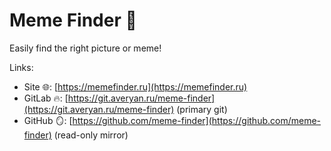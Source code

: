 # Meme Finder 🔎

Easily find the right picture or meme!

Links:
  - Site 🌐: [https://memefinder.ru](https://memefinder.ru)
  - GitLab 🔥: [https://git.averyan.ru/meme-finder](https://git.averyan.ru/meme-finder) (primary git)
  - GitHub 🪞: [https://github.com/meme-finder](https://github.com/meme-finder) (read-only mirror)
